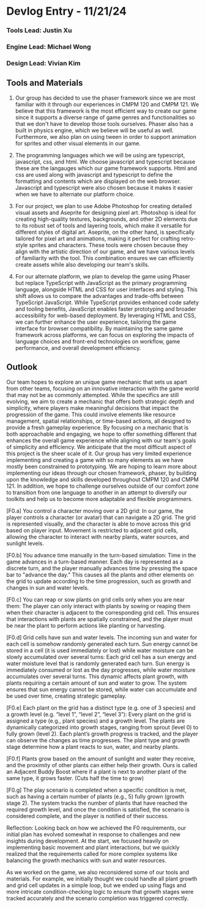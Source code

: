 # Devlog Entry - 11/21/24

### Tools Lead: Justin Xu
### Engine Lead: Michael Wong
### Design Lead: Vivian Kim

## Tools and Materials
 1. Our group has decided to use the phaser framework since we are most familiar with it through our experiences in CMPM 120 and CMPM 121. We believe that this framework is the most efficient way to create our game since it supports a diverse range of game genres and functionalities so that we don't have to develop those tools ourselves. Phaser also has a built in physics engine, which we believe will be useful as well. Furthermore, we also plan on using tween in order to support animation for sprites and other visual elements in our game.

 2. The programming languages which we will be using are typescript, javascript, css, and html. We choose javascript and typescript because these are the langauges which our game framework supports. Html and css are used along with javascript and typescript to define the formatting and contents which are displayed on the web browser. Javascript and typescript were also chosen because it makes it easier when we have to alternate our platform choice.

 3. For our project, we plan to use Adobe Photoshop for creating detailed visual assets and Aseprite for designing pixel art. Photoshop is ideal for creating high-quality textures, backgrounds, and other 2D elements due to its robust set of tools and layering tools, which make it versatile for different styles of digital art. Aseprite, on the other hand, is specifically tailored for pixel art and animations, making it perfect for crafting retro-style sprites and characters. These tools were chosen because they align with the artistic direction of our game, and we have various levels of familiarity with the tool. This combination ensures we can efficiently create assets while also developing our team's skills.

 4. For our alternate platform, we plan to develop the game using Phaser but replace TypeScript with JavaScript as the primary programming language, alongside HTML and CSS for user interfaces and styling. This shift allows us to compare the advantages and trade-offs between TypeScript JavaScript. While TypeScript provides enhanced code safety and tooling benefits, JavaScript enables faster prototyping and broader accessibility for web-based deployment. By leveraging HTML and CSS, we can further enhance the user experience, tailoring the game interface for browser compatibility. By maintaining the same game framework across platforms, we can focus on exploring the impacts of language choices and front-end technologies on workflow, game performance, and overall development efficiency.

## Outlook
 Our team hopes to explore an unique game mechanic that sets us apart from other teams, focusing on an innovative interaction with the game world that may not be as commonly attempted. While the specifics are still evolving, we aim to create a mechanic that offers both strategic depth and simplicity, where players make meaningful decisions that impact the progression of the game. This could involve elements like resource management, spatial relationships, or time-based actions, all designed to provide a fresh gameplay experience. By focusing on a mechanic that is both approachable and engaging, we hope to offer something different that enhances the overall game experience while aligning with our team's goals of simplicity and efficiency.
 We anticipate that the most difficult aspect of this project is the sheer scale of it. Our group has very limited experience implementing and creating a game with so many elements as we have mostly been constrained to prototyping.
 We are hoping to learn more about implementing our ideas through our chosen framework, phaser, by building upon the knowledge and skills developed throughout CMPM 120 and CMPM 121. In addition, we hope to challenge ourselves outside of our comfort zone to transition from one language to another in an attempt to diversify our toolkits and help us to become more adaptable and flexible programmers.

[F0.a] You control a character moving over a 2D grid: In our game, the player controls a character (or avatar) that can navigate a 2D grid. The grid is represented visually, and the character is able to move across this grid based on player input. Movement is restricted to adjacent grid cells, allowing the character to interact with nearby plants, water sources, and sunlight levels.

[F0.b] You advance time manually in the turn-based simulation: Time in the game advances in a turn-based manner. Each day is represented as a discrete turn, and the player manually advances time by pressing the space bar to "advance the day." This causes all the plants and other elements on the grid to update according to the time progression, such as growth and changes in sun and water levels.

[F0.c] You can reap or sow plants on grid cells only when you are near them: The player can only interact with plants by sowing or reaping them when their character is adjacent to the corresponding grid cell. This ensures that interactions with plants are spatially constrained, and the player must be near the plant to perform actions like planting or harvesting.

[F0.d] Grid cells have sun and water levels. The incoming sun and water for each cell is somehow randomly generated each turn. Sun energy cannot be stored in a cell (it is used immediately or lost) while water moisture can be slowly accumulated over several turns: Each grid cell has a sun energy and water moisture level that is randomly generated each turn. Sun energy is immediately consumed or lost as the day progresses, while water moisture accumulates over several turns. This dynamic affects plant growth, with plants requiring a certain amount of sun and water to grow. The system ensures that sun energy cannot be stored, while water can accumulate and be used over time, creating strategic gameplay.

[F0.e] Each plant on the grid has a distinct type (e.g. one of 3 species) and a growth level (e.g. “level 1”, “level 2”, “level 3”): Every plant on the grid is assigned a type (e.g., plant species) and a growth level. The plants are dynamically categorized into growth stages, ranging from sprout (level 0) to fully grown (level 2). Each plant’s growth progress is tracked, and the player can observe the changes as time progresses. The plant type and growth stage determine how a plant reacts to sun, water, and nearby plants.

[F0.f] Plants grow based on the amount of sunlight and water they receive, and the proximity of other plants can either help their growth. 
Ours is called an Adjacent Buddy Boost where if a plant is next to another plant of the same type, it grows faster. (Cuts half the time to grow)

[F0.g] The play scenario is completed when a specific condition is met, such as having a certain number of plants (e.g., 5) fully grown (growth stage 2). The system tracks the number of plants that have reached the required growth level, and once the condition is satisfied, the scenario is considered complete, and the player is notified of their success.

Reflection:
Looking back on how we achieved the F0 requirements, our initial plan has evolved somewhat in response to challenges and new insights during development. At the start, we focused heavily on implementing basic movement and plant interactions, but we quickly realized that the requirements called for more complex systems like balancing the growth mechanics with sun and water resources.

As we worked on the game, we also reconsidered some of our tools and materials. For example, we initially thought we could handle all plant growth and grid cell updates in a simple loop, but we ended up using flags and more intricate condition-checking logic to ensure that growth stages were tracked accurately and the scenario completion was triggered correctly.